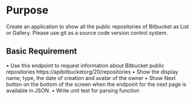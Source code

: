 # Purpose
Create an application to show all the public repositories of Bitbucket as List or Gallery. Please use git as a source code version control system.
## Basic Requirement
• Use this endpoint to request information about Bitbucket public repositories
https://apibitbucketorg/20/repositories
• Show the display name, type, the date of creation and avatar of the owner
• Show Next button on the bottom of the screen when the endpoint for the next page is
available in JSON.
• Write unit test for parsing function
